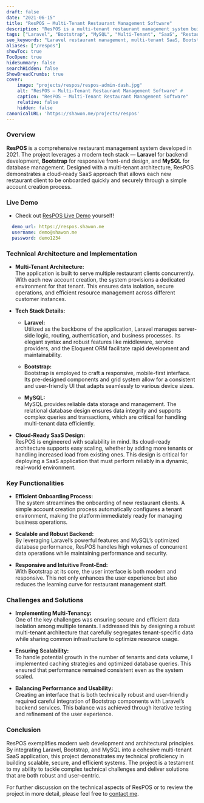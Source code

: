 ```yaml
---
draft: false
date: "2021-06-15"
title: "ResPOS – Multi-Tenant Restaurant Management Software"
description: "ResPOS is a multi-tenant restaurant management system built with Laravel, Bootstrap, and MySQL. Developed in 2021, it features scalable SaaS architecture, efficient onboarding, and robust multi-tenant support."
tags: ["Laravel", "Bootstrap", "MySQL", "Multi-Tenant", "SaaS", "Restaurant Management", "Full-Stack", "Web App"]
seo_keywords: "Laravel restaurant management, multi-tenant SaaS, Bootstrap, MySQL, cloud application, scalable SaaS, technical project, restaurant management software"
aliases: ["/respos"]
showToc: true
TocOpen: true
hideSummary: false
searchHidden: false
ShowBreadCrumbs: true
cover:
    image: "projects/respos/respos-admin-dash.jpg"
    alt: "ResPOS – Multi-Tenant Restaurant Management Software" #
    caption: "ResPOS – Multi-Tenant Restaurant Management Software"
    relative: false
    hidden: false
canonicalURL: 'https://shawon.me/projects/respos'
---
```


### Overview

**ResPOS** is a comprehensive restaurant management system developed in 2021. The project leverages a modern tech stack — **Laravel** for backend development, **Bootstrap** for responsive front-end design, and **MySQL** for database management. Designed with a multi-tenant architecture, ResPOS demonstrates a cloud-ready SaaS approach that allows each new restaurant client to be onboarded quickly and securely through a simple account creation process.

### Live Demo 
- Check out [ResPOS Live Demo](https://respos.shawon.me) yourself!

```yaml
  demo_url: https://respos.shawon.me
  username: demo@shawon.me
  password: demo1234
```

### Technical Architecture and Implementation

- **Multi-Tenant Architecture:**  
  The application is built to serve multiple restaurant clients concurrently. With each new account creation, the system provisions a dedicated environment for that tenant. This ensures data isolation, secure operations, and efficient resource management across different customer instances.

- **Tech Stack Details:**
  - **Laravel:**  
    Utilized as the backbone of the application, Laravel manages server-side logic, routing, authentication, and business processes. Its elegant syntax and robust features like middleware, service providers, and the Eloquent ORM facilitate rapid development and maintainability.
  
  - **Bootstrap:**  
    Bootstrap is employed to craft a responsive, mobile-first interface. Its pre-designed components and grid system allow for a consistent and user-friendly UI that adapts seamlessly to various device sizes.
  
  - **MySQL:**  
    MySQL provides reliable data storage and management. The relational database design ensures data integrity and supports complex queries and transactions, which are critical for handling multi-tenant data efficiently.

- **Cloud-Ready SaaS Design:**  
  ResPOS is engineered with scalability in mind. Its cloud-ready architecture supports easy scaling, whether by adding more tenants or handling increased load from existing ones. This design is critical for deploying a SaaS application that must perform reliably in a dynamic, real-world environment.

### Key Functionalities

- **Efficient Onboarding Process:**  
  The system streamlines the onboarding of new restaurant clients. A simple account creation process automatically configures a tenant environment, making the platform immediately ready for managing business operations.
  
- **Scalable and Robust Backend:**  
  By leveraging Laravel’s powerful features and MySQL’s optimized database performance, ResPOS handles high volumes of concurrent data operations while maintaining performance and security.
  
- **Responsive and Intuitive Front-End:**  
  With Bootstrap at its core, the user interface is both modern and responsive. This not only enhances the user experience but also reduces the learning curve for restaurant management staff.

### Challenges and Solutions

- **Implementing Multi-Tenancy:**  
  One of the key challenges was ensuring secure and efficient data isolation among multiple tenants. I addressed this by designing a robust multi-tenant architecture that carefully segregates tenant-specific data while sharing common infrastructure to optimize resource usage.

- **Ensuring Scalability:**  
  To handle potential growth in the number of tenants and data volume, I implemented caching strategies and optimized database queries. This ensured that performance remained consistent even as the system scaled.

- **Balancing Performance and Usability:**  
  Creating an interface that is both technically robust and user-friendly required careful integration of Bootstrap components with Laravel’s backend services. This balance was achieved through iterative testing and refinement of the user experience.

### Conclusion

ResPOS exemplifies modern web development and architectural principles. By integrating Laravel, Bootstrap, and MySQL into a cohesive multi-tenant SaaS application, this project demonstrates my technical proficiency in building scalable, secure, and efficient systems. The project is a testament to my ability to tackle complex technical challenges and deliver solutions that are both robust and user-centric.

For further discussion on the technical aspects of ResPOS or to review the project in more detail, please feel free to [contact me](/contact).

